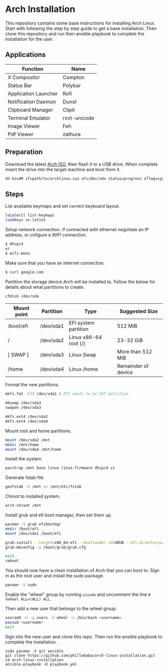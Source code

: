 # Arch Installation
This repository contains some base instructions for installing Arch Linux. Start with following the step by step guide to get a base installation. Then clone this repository and run then ansible playbook to complete the installation for the user.

## Applications
| Function | Name |
| --- | --- |
| X Compositor | Compton |
| Status Bar | Polybar |
| Application Launcher | Rofi |
| Notification Daemon | Dunst |
| Clipboard Manager | Clipit |
| Terminal Emulator | rxvt-unicode |
| Image Viewer | Feh |
| Pdf Viewer | zathura |

## Preparation
Download the latest [Arch ISO](https://archlinux.org/download/), then flash it to a USB drive. When complete insert the drive into the target machine and boot from it.
```bash
dd bs=4M if=path/to/archlinux.iso of=/dev/sdx status=progress oflag=sync
```

## Steps
List available keymaps and set correct keyboard layout.
```bash
localectl list-keymaps
loadkeys sv-latin1
```

Setup network connection. If connected with ethernet negotiate an IP address, or cofigure a WIFI connection.
```bash
$ dhcpcd
or
$ wifi-menu
```

Make sure that you have an internet connection.
```bash
$ curl google.com
```

Partition the storage device Arch will be installed to. Follow the below for details about what partitions to create.
```bash
cfdisk /dev/sda
```

| Mount point | Partition | Type | Suggested Size |
| --- | --- | --- | --- |
| /boot/efi | /dev/sda1 | EFI system partition | 512 MiB |
| / | /dev/sda2 | Linux x86-64 root (/) | 23-32 GiB |
| [ SWAP ] | /dev/sda3 | Linux Swap | More than 512 MiB |
| /home | /dev/sda4 | Linux /home | Remainder of device |

Format the new partitions.
```bash
mkfs.fat -F32 /dev/sda1 # EFI needs to be FAT partition

mkswap /dev/sda3
swapon /dev/sda3

mkfs.ext4 /dev/sda2
mkfs.ext4 /dev/sda4
```

Mount root and home partitions.
```bash
mount /dev/sda2 /mnt
mkdir /mnt/home
mount /dev/sda4 /mnt/home
```

Install the system.
```bash
pacstrap /mnt base linux linux-firmware dhcpcd vi
```

Generate fstab file.
```bash
genfstab -U /mnt >> /mnt/etc/fstab
```

Chroot to installed system.
```bash
arch-chroot /mnt
```

Install grub and efi boot manager, then set them up.
```bash
pacman -S grub efibootmgr
mkdir /boot/efi
mount /dev/sda1 /boot/efi

grub-install --target=x86_64-efi --bootloader-id=GRUB --efi-directory=/boot/efi
grub-mkconfig -o /boot/grub/grub.cfg

exit
reboot
```

You should now have a clean installation of Arch that you can boot to. Sign in as the root user and install the sudo package.
```bash
pacman -S sudo
```

Enable the "wheel" group by running `visudo` and uncomment the line `# %wheel ALL=(ALL) ALL.`

Then add a new user that belongs to the wheel group.
```bash
useradd -m -g users -G wheel -s /bin/bash <username>
passwd <username>
exit
```

Sign into the new user and clone this repo. Then run the ansible playbook to complete the installation.
```
sudo pacman -S git ansible
git clone https://github.com/phillebaba/arch-linux-installation.git
cd arch-linux-installation
ansible-playbook -K playbook.yml
```
